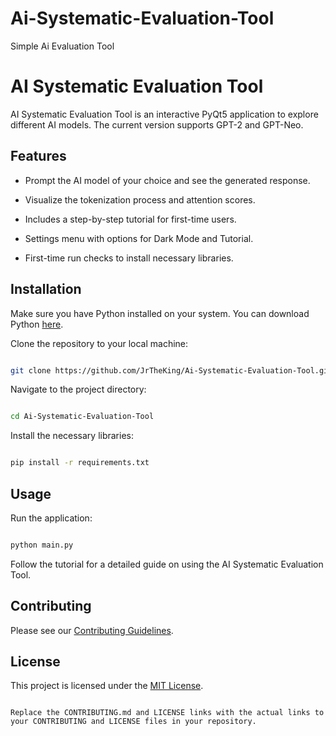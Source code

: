 # Ai-Systematic-Evaluation-Tool
Simple Ai Evaluation Tool

# AI Systematic Evaluation Tool

AI Systematic Evaluation Tool is an interactive PyQt5 application to explore different AI models. The current version supports GPT-2 and GPT-Neo.

## Features

- Prompt the AI model of your choice and see the generated response.

- Visualize the tokenization process and attention scores.

- Includes a step-by-step tutorial for first-time users.

- Settings menu with options for Dark Mode and Tutorial.

- First-time run checks to install necessary libraries.

## Installation

Make sure you have Python installed on your system. You can download Python [here](https://www.python.org/downloads/).

Clone the repository to your local machine:

```bash

git clone https://github.com/JrTheKing/Ai-Systematic-Evaluation-Tool.git

```

Navigate to the project directory:

```bash

cd Ai-Systematic-Evaluation-Tool

```

Install the necessary libraries:

```bash

pip install -r requirements.txt

```

## Usage

Run the application:

```bash

python main.py

```

Follow the tutorial for a detailed guide on using the AI Systematic Evaluation Tool.

## Contributing

Please see our [Contributing Guidelines](CONTRIBUTING.md).

## License

This project is licensed under the [MIT License](LICENSE).

```

Replace the CONTRIBUTING.md and LICENSE links with the actual links to your CONTRIBUTING and LICENSE files in your repository.

